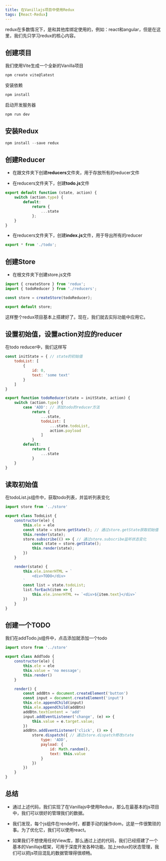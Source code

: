 ```yaml
---
title: 在Vanillajs项目中使用Redux
tags: [React-Redux]
---
```



redux在多数情况下，是和其他库绑定使用的，例如：react和angular，但是在这里，我们先只学习redux的核心内容。

## 创建项目

我们使用Vite生成一个全新的Vanilla项目

```js
npm create vite@latest
```

安装依赖

```js
npm install
```

启动开发服务器

```js
npm run dev
```

## 安装Redux

```js
npm install --save redux
```

## 创建Reducer

- 在跟文件夹下创建**reducers**文件夹，用于存放所有的reducer文件
  
- 在reducers文件夹下，创建**todo.js**文件
  

```js
export default function (state, action) {
    switch (action.type) {
        default:
            return {
                ...state
            };
    }
}
```

- 在reducers文件夹下，创建**index.js**文件，用于导出所有的reducer

```js
export * from './todo';
```

## 创建Store

- 在根文件夹下创建store.js文件

```js
import { createStore } from 'redux';
import { todoReducer } from './reducers';

const store = createStore(todoReducer);

export default store;
```

这样整个redux项目基本上搭建好了。现在，我们就去实际功能中应用它。

## 设置初始值，设置action对应的reducer

在todo reducer中，我们这样写

```js
const initState = { // state的初始值
    todoList: [
        {
            id: 0,
            text: 'some text'
        }
    ]
}

export function todoReducer(state = initState, action) {
    switch (action.type) {
        case 'ADD': // 添加todo的reducer方法
            return {
                ...state,
                todoList: [
                    ...state.todoList,
                    action.payload
                ]
            }
        default:
            return {
                ...state
            }
    }
}
```

## 读取初始值

在todoList.js组件中，获取todo列表，并监听列表变化

```jsx
import store from '../store'

export class TodoList {
    constructor(ele) {
        this.ele = ele
        const state = store.getState(); // 通过store.getState获取初始值
        this.render(state);
        store.subscribe(() => { // 通过store.subscribe监听状态变化
            const state = store.getState();
            this.render(state);
        })
    }

    render(state) {
        this.ele.innerHTML = `
            <div>TODO</div>
        `
        const list = state.todoList;
        list.forEach(item => {
            this.ele.innerHTML += `<div>${item.text}</div>`
        })
    }
}
```

## 创建一个TODO

我们在addTodo.js组件中，点击添加就添加一个todo

```js
import store from '../store'

export class AddTodo {
    constructor(ele) {
        this.ele = ele
        this.value = 'no message';
        this.render()
    }

    render() {
        const addBtn = document.createElement('button')
        const input = document.createElement('input')
        this.ele.appendChild(input)
        this.ele.appendChild(addBtn)
        addBtn.textContent = 'add'
        input.addEventListener('change', (e) => {
            this.value = e.target.value;
        })
        addBtn.addEventListener('click', () => {
            store.dispatch({ // 通过store.dispatch修改state
                type: 'ADD',
                payload: {
                    id: Math.random(),
                    text: this.value
                }
            })
        })
    }
}
```

## 总结

- 通过上述代码，我们实现了在Vanillajs中使用Redux，那么在最基本的js项目中，我们可以很好的管理我们的数据。
  
- 我们发现，每个js组件在render时，都要手动的操作dom，这是一件很繁琐的事。为了优化它，我们可以使用react。
  
- 如果我们不想使用任何View库，那么通过上述的代码，我们已经搭建了一个基本的Vanillajs框架，可用于深度开发各种功能。加上redux的状态管理，我们可以把js项目混乱的数据管理得很顺畅。